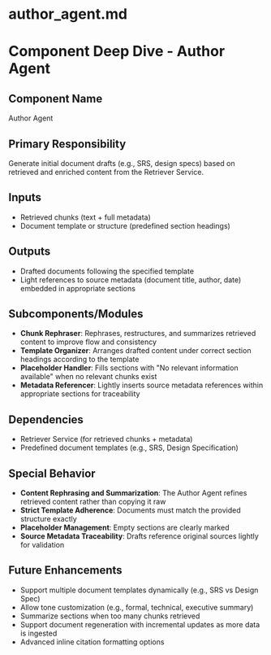 # author_agent.md

# Component Deep Dive - Author Agent

## Component Name
Author Agent

## Primary Responsibility
Generate initial document drafts (e.g., SRS, design specs) based on retrieved and enriched content from the Retriever Service.

## Inputs
- Retrieved chunks (text + full metadata)
- Document template or structure (predefined section headings)

## Outputs
- Drafted documents following the specified template
- Light references to source metadata (document title, author, date) embedded in appropriate sections

## Subcomponents/Modules
- **Chunk Rephraser**: Rephrases, restructures, and summarizes retrieved content to improve flow and consistency
- **Template Organizer**: Arranges drafted content under correct section headings according to the template
- **Placeholder Handler**: Fills sections with "No relevant information available" when no relevant chunks exist
- **Metadata Referencer**: Lightly inserts source metadata references within appropriate sections for traceability

## Dependencies
- Retriever Service (for retrieved chunks + metadata)
- Predefined document templates (e.g., SRS, Design Specification)

## Special Behavior
- **Content Rephrasing and Summarization**: The Author Agent refines retrieved content rather than copying it raw
- **Strict Template Adherence**: Documents must match the provided structure exactly
- **Placeholder Management**: Empty sections are clearly marked
- **Source Metadata Traceability**: Drafts reference original sources lightly for validation

## Future Enhancements
- Support multiple document templates dynamically (e.g., SRS vs Design Spec)
- Allow tone customization (e.g., formal, technical, executive summary)
- Summarize sections when too many chunks retrieved
- Support document regeneration with incremental updates as more data is ingested
- Advanced inline citation formatting options
